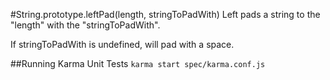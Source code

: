 #String.prototype.leftPad(length, stringToPadWith)
Left pads a string to the "length" with the "stringToPadWith".

If stringToPadWith is undefined, will pad with a space.

##Running Karma Unit Tests
```karma start spec/karma.conf.js```
